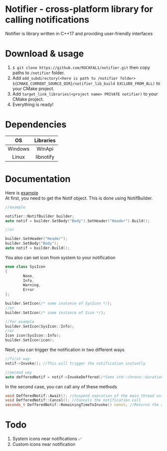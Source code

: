 # Notifier - cross-platform library for calling notifications
Notifier is library written in C++17 and providing user-friendly interfaces

# Download & usage
1) `$ git clone https://github.com/ROCKFAL1/notifier.git` then copy paths to `/notifier` folder.  
2) Add `add_subdirectory(<here is path to /notifier folder> ${CMAKE_CURRENT_SOURCE_DIR}/notifier_lib_build EXCLUDE_FROM_ALL)` to your CMake project.
3) Add `target_link_libraries(<project name> PRIVATE notifier)` to your CMake project.
4) Everything is ready!

# Dependencies

| OS  | Libraries  | 
| :-----: |:------:| 
| Windows | WinApi | 
| Linux | libnotify | 

# Documentation
Here is [example](https://github.com/ROCKFAL1/notifier/tree/main/example)  
At first, you need to get the Notif object. This is done using NotifBuilder.
```cpp
//example

notifier::NotifBuilder builder;
auto notif = builder.SetBody("Body").SetHeader("Header").Build();

//or

builder.SetHeader("Header");
builder.SetBody("Body");
auto notif = builder.Build();

```
You also can set icon from system to your notification
```cpp
enum class SysIcon
{
        None,
        Info,
        Warning,
        Error
};
```
```cpp
builder.SetIcon(/* some instance of SysIcon */);
//or
builder.SetIcon(/* some instance of Icon */);

//for example
builder.SetIcon(SysIcon::Info);
//or
Icon icon(SysIcon::Info);
builder.SetIcon(icon);
```

Next, you can trigger the notification in two different ways
```cpp
//first way
notif->Invoke(); //This will trigger the notification instantly

//second way
auto defferedNotif = notif->InvokeDeffered(/*Some std::chrono::duration argument */); //This will trigger a notification after the specified time
```

In the second case, you can call any of these methods   
```cpp
void DefferedNotif::Await(); //Suspend execution of the main thread until the notification is called
void DefferedNotif::Cancel(); //Cancels the notification call
seconds_t DefferedNotif::RemainingTimeToInvoke() const; //Returns the remaining time before the call
```

# Todo
1) System icons near notifications :white_check_mark: 
2) Custom icons near notification

